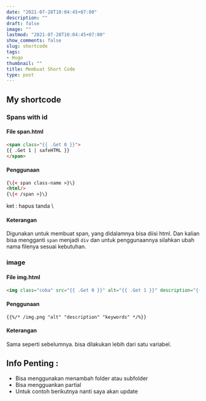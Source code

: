 ```yaml
---
date: "2021-07-28T10:04:45+07:00"
description: ""
draft: false
image: ""
lastmod: "2021-07-28T10:04:45+07:00"
show_comments: false
slug: shortcode
tags:
- Hugo
thumbnail: ""
title: Membuat Short Code
type: post
---
```

## My shortcode

### Spans with id

#### File span.html

```html
<span class="{{ .Get 0 }}">
{{ .Get 1 | safeHTML }}
</span>
```

#### Penggunaan
```html
{\{< span class-name >}\}
<html/>
{\{< /span >}\}
```
ket : hapus tanda \

#### Keterangan

Digunakan untuk membuat span, yang didalamnya bisa diisi html. Dan kalian bisa mengganti `span` menjadi `div` dan untuk penggunaannya silahkan ubah nama filenya sesuai kebutuhan. 

### image

#### File img.html
```html
<img class="coba" src="{{ .Get 0 }}" alt="{{ .Get 1 }}" description="{{ .Get 2 }}" keywords="{{ .Get 3 }}"/>
```
#### Penggunaan
```
{{%/* /img.png "alt" "description" "keywords" */%}}
```

#### Keterangan

Sama seperti sebelumnya. bisa dilakukan lebih dari satu variabel.

## Info Penting :

- Bisa menggunakan menambah folder atau subfolder
- Bisa mengguankan partial
- Untuk contoh berikutnya nanti saya akan update

